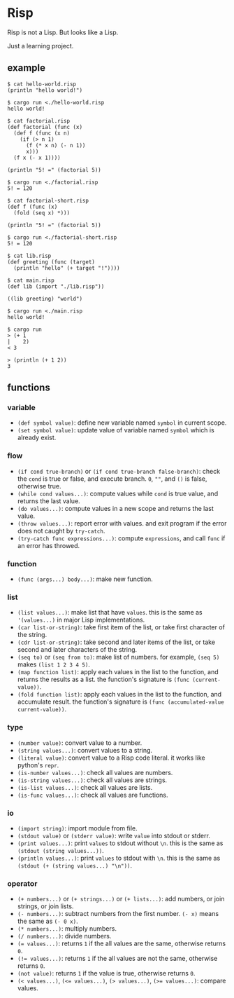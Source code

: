 Risp
====

Risp is not a Lisp. But looks like a Lisp.

Just a learning project.

## example

```
$ cat hello-world.risp
(println "hello world!")

$ cargo run <./hello-world.risp
hello world!
```

```
$ cat factorial.risp
(def factorial (func (x)
  (def f (func (x n)
    (if (> n 1)
      (f (* x n) (- n 1))
      x)))
  (f x (- x 1))))

(println "5! =" (factorial 5))

$ cargo run <./factorial.risp
5! = 120
```

```
$ cat factorial-short.risp
(def f (func (x)
  (fold (seq x) *)))

(println "5! =" (factorial 5))

$ cargo run <./factorial-short.risp
5! = 120
```

```
$ cat lib.risp
(def greeting (func (target)
  (println "hello" (+ target "!"))))

$ cat main.risp
(def lib (import "./lib.risp"))

((lib greeting) "world")

$ cargo run <./main.risp
hello world!
```

```
$ cargo run
> (+ 1
|    2)
< 3

> (println (+ 1 2))
3
```

## functions

### variable
- `(def symbol value)`: define new variable named `symbol` in current scope.
- `(set symbol value)`: update value of variable named `symbol` which is already exist.

### flow
- `(if cond true-branch)` or `(if cond true-branch false-branch)`: check the `cond` is true or false, and execute branch. `0`, `""`, and `()` is false, otherwise true.
- `(while cond values...)`: compute values while `cond` is true value, and returns the last value.
- `(do values...)`: compute values in a new scope and returns the last value.
- `(throw values...)`: report error with values. and exit program if the error does not caught by `try-catch`.
- `(try-catch func expressions...)`: compute `expressions`, and call `func` if an error has throwed.

### function
- `(func (args...) body...)`: make new function.

### list
- `(list values...)`: make list that have `values`. this is the same as `'(values...)` in major Lisp implementations.
- `(car list-or-string)`: take first item of the list, or take first character of the string.
- `(cdr list-or-string)`: take second and later items of the list, or take second and later characters of the string.
- `(seq to)` or `(seq from to)`: make list of numbers. for example, `(seq 5)` makes `(list 1 2 3 4 5)`.
- `(map function list)`: apply each values in the list to the function, and returns the results as a list. the function's signature is `(func (current-value))`.
- `(fold function list)`: apply each values in the list to the function, and accumulate result. the function's signature is `(func (accumulated-value current-value))`.

### type
- `(number value)`: convert value to a number.
- `(string values...)`: convert values to a string.
- `(literal value)`: convert value to a Risp code literal. it works like python's `repr`.
- `(is-number values...)`: check all values are numbers.
- `(is-string values...)`: check all values are strings.
- `(is-list values...)`: check all values are lists.
- `(is-func values...)`: check all values are functions.

### io
- `(import string)`: import module from file.
- `(stdout value)` or `(stderr value)`: write `value` into stdout or stderr.
- `(print values...)`: print `values` to stdout without `\n`. this is the same as `(stdout (string values...))`.
- `(println values...)`: print `values` to stdout with `\n`. this is the same as `(stdout (+ (string values...) "\n"))`.

### operator
- `(+ numbers...)` or `(+ strings...)` or `(+ lists...)`: add numbers, or join strings, or join lists.
- `(- numbers...)`: subtract numbers from the first number. `(- x)` means the same as `(- 0 x)`.
- `(* numbers...)`: multiply numbers.
- `(/ numbers...)`: divide numbers.
- `(= values...)`: returns `1` if the all values are the same, otherwise returns `0`.
- `(!= values...)`: returns `1` if the all values are not the same, otherwise returns `0`.
- `(not value)`: returns `1` if the value is true, otherwise returns `0`.
- `(< values...)`, `(<= values...)`, `(> values...)`, `(>= values...)`: compare values.
